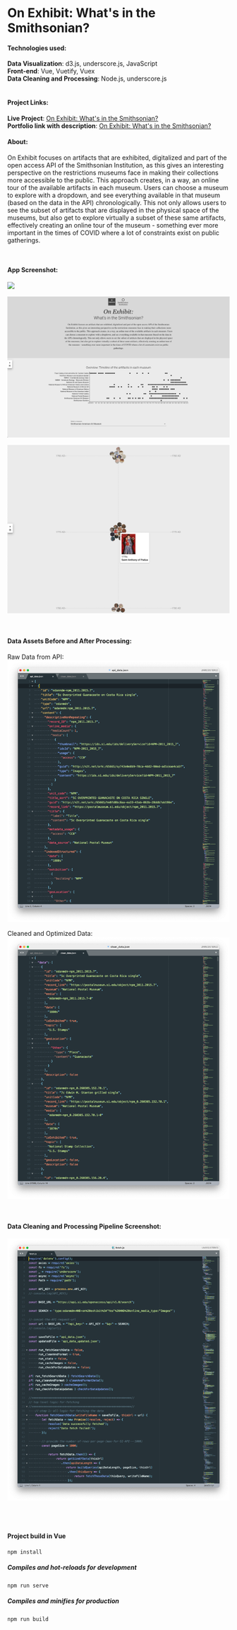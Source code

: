 # On Exhibit: What's in the Smithsonian?

#### Technologies used:
**Data Visualization**: d3.js, underscore.js, JavaScript<br>
**Front-end**: Vue, Vuetify, Vuex<br>
**Data Cleaning and Processing**: Node.js, underscore.js
<br>
<br>
#### Project Links:
**Live Project**: [On Exhibit: What's in the Smithsonian?](https://yoanacodes.github.io/projects/on_exhibit/) <br>
**Portfolio link with description**: [On Exhibit: What's in the Smithsonian?](https://yoanacodes.github.io/#/projects/onexhibit) 

#### About:
On Exhibit focuses on artifacts that are exhibited, digitalized and part of the open access API of the Smithsonian Institution, as this gives an interesting perspective on the restrictions museums face in making their collections more accessible to the public. This approach creates, in a way, an online tour of the available artifacts in each museum. Users can choose a museum to explore with a dropdown, and see everything available in that museum (based on the data in the API) chronologically. This not only allows users to see the subset of artifacts that are displayed in the physical space of the museums, but also get to explore virtually a subset of these same artifacts, effectively creating an online tour of the museum - something ever more important in the times of COVID where a lot of constraints exist on public gatherings.

<br>

#### App Screenshot:
![](../splash_page.png)

![](../overview.png)

![](../timeline.png)

<br>

#### Data Assets Before and After Processing:

Raw Data from API:
![](../data_before.png)

Cleaned and Optimized Data:
![](../data_after.png)

<br>

#### Data Cleaning and Processing Pipeline Screenshot:

![](../data_cleaning.png)

<br>
<br>

#### Project build in Vue
```
npm install
```

##### Compiles and hot-reloads for development
```
npm run serve
```

##### Compiles and minifies for production
```
npm run build
```